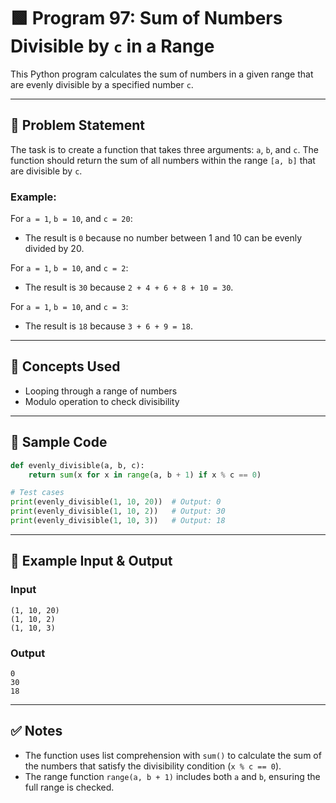 
# 🟩 Program 97: Sum of Numbers Divisible by `c` in a Range

This Python program calculates the sum of numbers in a given range that are evenly divisible by a specified number `c`.

---

## 📌 Problem Statement

The task is to create a function that takes three arguments: `a`, `b`, and `c`. The function should return the sum of all numbers within the range `[a, b]` that are divisible by `c`.

### Example:

For `a = 1`, `b = 10`, and `c = 20`:
- The result is `0` because no number between 1 and 10 can be evenly divided by 20.

For `a = 1`, `b = 10`, and `c = 2`:
- The result is `30` because `2 + 4 + 6 + 8 + 10 = 30`.

For `a = 1`, `b = 10`, and `c = 3`:
- The result is `18` because `3 + 6 + 9 = 18`.

---

## 🧠 Concepts Used

- Looping through a range of numbers
- Modulo operation to check divisibility

---

## 🧪 Sample Code

```python
def evenly_divisible(a, b, c):
    return sum(x for x in range(a, b + 1) if x % c == 0)

# Test cases
print(evenly_divisible(1, 10, 20))  # Output: 0
print(evenly_divisible(1, 10, 2))   # Output: 30
print(evenly_divisible(1, 10, 3))   # Output: 18
```

---

## 🎯 Example Input & Output

### Input

```
(1, 10, 20)
(1, 10, 2)
(1, 10, 3)
```

### Output

```
0
30
18
```

---

## ✅ Notes

- The function uses list comprehension with `sum()` to calculate the sum of the numbers that satisfy the divisibility condition (`x % c == 0`).
- The range function `range(a, b + 1)` includes both `a` and `b`, ensuring the full range is checked.

